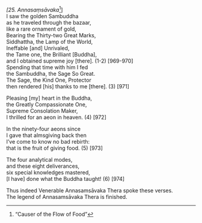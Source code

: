 *\[25. Annasaṃsāvaka*[^1]\]  
I saw the golden Sambuddha  
as he traveled through the bazaar,  
like a rare ornament of gold,  
Bearing the Thirty-two Great Marks,  
Siddhattha, the Lamp of the World,  
Ineffable \[and\] Unrivaled,  
the Tame one, the Brilliant \[Buddha\],  
and I obtained supreme joy \[there\]. (1-2) \[969-970\]  
Spending that time with him I fed  
the Sambuddha, the Sage So Great.  
The Sage, the Kind One, Protector  
then rendered \[his\] thanks to me \[there\]. (3) \[971\]

Pleasing \[my\] heart in the Buddha,  
the Greatly Compassionate One,  
Supreme Consolation Maker,  
I thrilled for an aeon in heaven. (4) \[972\]

In the ninety-four aeons since  
I gave that almsgiving back then  
I’ve come to know no bad rebirth:  
that is the fruit of giving food. (5) \[973\]

The four analytical modes,  
and these eight deliverances,  
six special knowledges mastered,  
\[I have\] done what the Buddha taught! (6) \[974\]

Thus indeed Venerable Annasamsāvaka Thera spoke these verses.  
The legend of Annasamsāvaka Thera is finished.  
[^1]: “Causer of the Flow of Food”
